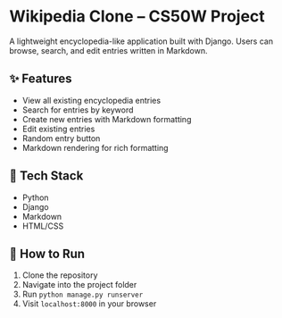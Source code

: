 # Wikipedia Clone – CS50W Project

A lightweight encyclopedia-like application built with Django. Users can browse, search, and edit entries written in Markdown.

## ✨ Features

- View all existing encyclopedia entries
- Search for entries by keyword
- Create new entries with Markdown formatting
- Edit existing entries
- Random entry button
- Markdown rendering for rich formatting

## 🔧 Tech Stack

- Python
- Django
- Markdown
- HTML/CSS

## 🚀 How to Run

1. Clone the repository
2. Navigate into the project folder
3. Run `python manage.py runserver`
4. Visit `localhost:8000` in your browser
